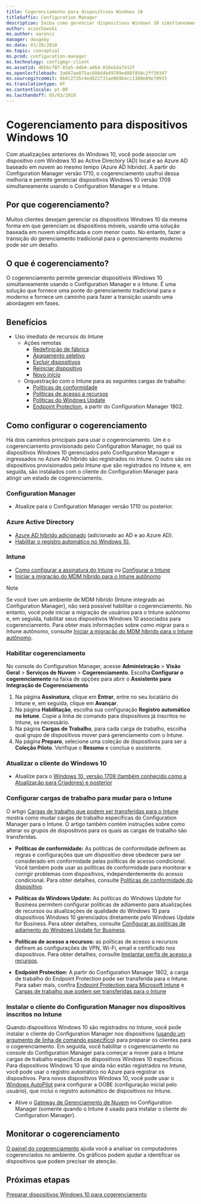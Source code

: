 ```yaml
---
title: Cogerenciamento para dispositivos Windows 10
titleSuffix: Configuration Manager
description: Saiba como gerenciar dispositivos Windows 10 simultaneamente usando o Configuration Manager e o Microsoft Intune.
author: aczechowski
ms.author: aaroncz
manager: dougeby
ms.date: 03/28/2018
ms.topic: conceptual
ms.prod: configuration-manager
ms.technology: configmgr-client
ms.assetid: d6bbc787-83a5-44b4-ad64-016e5da7413f
ms.openlocfilehash: 3a667ae075ac688d4b49789ed88f858c2ff39397
ms.sourcegitcommit: 0b0c2735c4ed822731ae069b4cc1380e89e78933
ms.translationtype: HT
ms.contentlocale: pt-BR
ms.lasthandoff: 05/03/2018
---
```

# <a name="co-management-for-windows-10-devices"></a>Cogerenciamento para dispositivos Windows 10    
 Com atualizações anteriores do Windows 10, você pode associar um dispositivo com Windows 10 ao Active Directory (AD) local e ao Azure AD baseado em nuvem ao mesmo tempo (Azure AD híbrido). A partir do Configuration Manager versão 1710, o cogerenciamento usufrui dessa melhoria e permite gerenciar dispositivos Windows 10 versão 1709 simultaneamente usando o Configuration Manager e o Intune. <!-- 1350871 -->
## <a name="why-co-management"></a>Por que cogerenciamento?
Muitos clientes desejam gerenciar os dispositivos Windows 10 da mesma forma em que gerenciam os dispositivos móveis, usando uma solução baseada em nuvem simplificada e com menor custo. No entanto, fazer a transição do gerenciamento tradicional para o gerenciamento moderno pode ser um desafio.  
## <a name="what-is-co-management"></a>O que é cogerenciamento?
O cogerenciamento permite gerenciar dispositivos Windows 10 simultaneamente usando o Configuration Manager e o Intune. É uma solução que fornece uma ponte do gerenciamento tradicional para o moderno e fornece um caminho para fazer a transição usando uma abordagem em fases.

## <a name="benefits"></a>Benefícios 
- Uso imediato de recursos do Intune 
    - Ações remotas
        - [Redefinição de fábrica](https://docs.microsoft.com/intune/devices-wipe#factory-reset)
        - [Apagamento seletivo](https://docs.microsoft.com/intune/apps-selective-wipe)
        - [Excluir dispositivos](https://docs.microsoft.com/intune/devices-wipe#delete-devices-from-the-azure-active-directory-portal)
        - [Reiniciar dispositivo](https://docs.microsoft.com/intune/device-restart)
        - [Novo início](https://docs.microsoft.com/intune/device-fresh-start)
    - Orquestração com o Intune para as seguintes cargas de trabalho:
        - [Políticas de conformidade](https://docs.microsoft.com/intune/device-compliance-get-started)
        - [Políticas de acesso a recursos](https://docs.microsoft.com/intune/device-profiles)
        - [Políticas do Windows Update](https://docs.microsoft.com/intune/windows-update-for-business-configure)
        - [Endpoint Protection](https://docs.microsoft.com/en-us/intune/endpoint-protection-windows-10), a partir do Configuration Manager 1802. <!-- 1357365 -->
    
## <a name="how-to-configure-co-management"></a>Como configurar o cogerenciamento
Há dois caminhos principais para usar o cogerenciamento. Um é o cogerenciamento provisionado pelo Configuration Manager, no qual os dispositivos Windows 10 gerenciados pelo Configuration Manager e ingressados no Azure AD híbrido são registrados no Intune. O outro são os dispositivos provisionados pelo Intune que são registrados no Intune e, em seguida, são instalados com o cliente do Configuration Manager para atingir um estado de cogerenciamento.

### <a name="configuration-manager"></a>**Configuration Manager**
 -  Atualize para o Configuration Manager versão 1710 ou posterior.


### <a name="azure-active-directory"></a>**Azure Active Directory**
  - [Azure AD híbrido adicionado](https://docs.microsoft.com/azure/active-directory/device-management-hybrid-azuread-joined-devices-setup) (adicionado ao AD e ao Azure AD).
  - [Habilitar o registro automático no Windows 10.](https://docs.microsoft.com/intune/windows-enroll)


### <a name="intune"></a>**Intune**
 - [Como configurar a assinatura do Intune](/sccm/mdm/deploy-use/configure-intune-subscription) ou [Configurar o Intune](/intune/setup-steps)  
 - [Iniciar a migração do MDM híbrido para o Intune autônomo](/sccm/mdm/deploy-use/migrate-hybridmdm-to-intunesa)  

> [!Note]  
> Se você tiver um ambiente de MDM híbrido (Intune integrado ao Configuration Manager), não será possível habilitar o cogerenciamento. No entanto, você pode iniciar a migração de usuários para o Intune autônomo e, em seguida, habilitar seus dispositivos Windows 10 associados para cogerenciamento. Para obter mais informações sobre como migrar para o Intune autônomo, consulte [Iniciar a migração do MDM híbrido para o Intune autônomo](/sccm/mdm/deploy-use/migrate-hybridmdm-to-intunesa).  


### <a name="enable-co-management"></a>Habilitar cogerenciamento 
 No console do Configuration Manager, acesse **Administração** > **Visão Geral** > **Serviços de Nuvem** > **Cogerenciamento**. Escolha **Configurar o cogerenciamento** na faixa de opções para abrir o **Assistente para Integração de Cogerenciamento** 
   
1. Na página **Assinatura**, clique em **Entrar**, entre no seu locatário do Intune e, em seguida, clique em **Avançar**.    
2. Na página **Habilitação**, escolha sua configuração **Registro automático no Intune**. Copie a linha de comando para dispositivos já inscritos no Intune, se necessário. 
3. Na página **Cargas de Trabalho**, para cada carga de trabalho, escolha qual grupo de dispositivos mover para gerenciamento com o Intune.
4. Na página **Preparo**, selecione uma coleção de dispositivos para ser a **Coleção Piloto**. Verifique o **Resumo** e conclua o assistente. 

### <a name="upgrade-windows-10-client"></a>Atualizar o cliente do Windows 10
- Atualize para o [Windows 10, versão 1709 (também conhecido como a Atualização para Criadores) e posterior](/sccm/osd/deploy-use/manage-windows-as-a-service)

### <a name="configure-workloads-to-switch-to-intune"></a>Configurar cargas de trabalho para mudar para o Intune 
O artigo [Cargas de trabalho que podem ser transferidas para o Intune](/sccm/core/clients/manage/co-management-switch-workloads#Workloads-able-to-be-transitioned-to-Intune) mostra como mudar cargas de trabalho específicas do Configuration Manager para o Intune. O artigo também contém instruções sobre como alterar os grupos de dispositivos para os quais as cargas de trabalho são transferidas.

- **Políticas de conformidade:** As políticas de conformidade definem as regras e configurações que um dispositivo deve obedecer para ser considerado em conformidade pelas políticas de acesso condicional. Você também pode usar as políticas de conformidade para monitorar e corrigir problemas com dispositivos, independentemente do acesso condicional. Para obter detalhes, consulte [Políticas de conformidade do dispositivo](https://docs.microsoft.com/intune/device-compliance-get-started).  

- **Políticas do Windows Update:** As políticas do Windows Update for Business permitem configurar políticas de adiamento para atualizações de recursos ou atualizações de qualidade do Windows 10 para dispositivos Windows 10 gerenciados diretamente pelo Windows Update for Business. Para obter detalhes, consulte [Configurar as políticas de adiamento do Windows Update for Business](https://docs.microsoft.com/intune/windows-update-for-business-configure).  

- **Políticas de acesso a recursos:** as políticas de acesso a recursos definem as configurações de VPN, Wi-Fi, email e certificado nos dispositivos. Para obter detalhes, consulte [Implantar perfis de acesso a recursos](https://docs.microsoft.com/intune/device-profiles).

- **Endpoint Protection:** A partir do Configuration Manager 1802, a carga de trabalho do Endpoint Protection pode ser transferida para o Intune. Para saber mais, confira [Endpoint Protection para Microsoft Intune](https://docs.microsoft.com/en-us/intune/endpoint-protection-windows-10)<!-- 1357365 --> e [Cargas de trabalho que podem ser transferidas para o Intune](/sccm/core/clients/manage/co-management-switch-workloads#Workloads-able-to-be-transitioned-to-Intune)


### <a name="install-configuration-manager-client-to-the-devices-enrolled-in-intune"></a>Instalar o cliente do Configuration Manager nos dispositivos inscritos no Intune
Quando dispositivos Windows 10 são registrados no Intune, você pode instalar o cliente do Configuration Manager nos dispositivos ([usando um argumento de linha de comando específico](/sccm/core/clients/manage/co-management-prepare#command-line-to-install-configuration-manager-client)) para preparar os clientes para o cogerenciamento. Em seguida, você habilitar o cogerenciamento no console do Configuration Manager para começar a mover para o Intune cargas de trabalho específicas de dispositivos Windows 10 específicos.
Para dispositivos Windows 10 que ainda não estão registrados no Intune, você pode usar o registro automático no Azure para registrar os dispositivos. Para novos dispositivos Windows 10, você pode usar o [Windows AutoPilot](https://docs.microsoft.com/intune/enrollment-autopilot) para configurar a OOBE (configuração inicial pelo usuário), que inclui o registro automático de dispositivos no Intune.
 - Ative o [Gateway de Gerenciamento de Nuvem](/sccm/core/clients/manage/manage-clients-internet#cloud-management-gateway) no Configuration Manager (somente quando o Intune é usado para instalar o cliente do Configuration Manager).

## <a name="monitor-co-management"></a>Monitorar o cogerenciamento
[O painel do cogerenciamento](/sccm/core/clients/manage/co-management-dashboard) ajuda você a analisar os computadores cogerenciados no ambiente. Os gráficos podem ajudar a identificar os dispositivos que podem precisar de atenção.


## <a name="next-steps"></a>Próximas etapas
[Preparar dispositivos Windows 10 para cogerenciamento](co-management-prepare.md)
